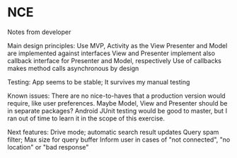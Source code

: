 # NCE

Notes from developer

Main design principles:
Use MVP, Activity as the View
Presenter and Model are implemented against interfaces
View and Presenter implement also callback interface for Presenter and Model, respectively
Use of callbacks makes method calls asynchronous by design

Testing:
App seems to be stable; It survives my manual testing

Known issues:
There are no nice-to-haves that a production version would require,
like user preferences.
Maybe Model, View and Presenter should be in separate packages?
Android JUnit testing would be good to master, but I ran out of time
to learn it in the scope of this exercise.

Next features:
Drive mode; automatic search result updates
Query spam filter; Max size for query buffer
Inform user in cases of "not connected", "no location" or "bad response"
